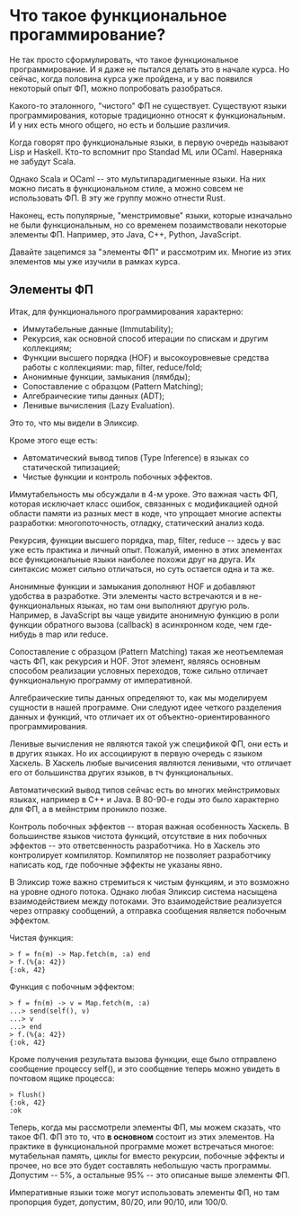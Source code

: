 # Что такое функциональное прогаммирование?

Не так просто сформулировать, что такое функциональное программирование. И я даже не пытался делать это в начале курса. Но сейчас, когда половина курса уже пройдена, и у вас появился некоторый опыт ФП, можно попробовать разобраться.

Какого-то эталонного, "чистого" ФП не существует. Существуют языки программирования, которые традиционно относят к функциональным. И у них есть много общего, но есть и большие различия.

Когда говорят про функциональные языки, в первую очередь называют Lisp и Haskell. Кто-то вспомнит про Standad ML или OCaml. Наверняка не забудут Scala.

Однако Scala и OCaml -- это мультипарадигменные языки. На них можно писать в функциональном стиле, а можно совсем не использовать ФП. В эту же группу можно отнести Rust.

Наконец, есть популярные, "менстримовые" языки, которые изначально не были функциональным, но со временем позаимствовали некоторые элементы ФП. Например, это Java, C++, Python, JavaScript.

Давайте зацепимся за "элементы ФП" и рассмотрим их. Многие из этих элементов мы уже изучили в рамках курса.


## Элементы ФП

Итак, для функционального программирования характерно:
- Иммутабельные данные (Immutability);
- Рекурсия, как основной способ итерации по спискам и другим коллекциям;
- Функции высшего порядка (HOF) и высокоуровневые средства работы с коллекциями: map, filter, reduce/fold;
- Анонимные функции, замыкания (лямбды);
- Сопоставление с образцом (Pattern Matching);
- Алгебраические типы данных (ADT);
- Ленивые вычисления (Lazy Evaluation).

Это то, что мы видели в Эликсир.

Кроме этого еще есть:
- Автоматический вывод типов (Type Inference) в языках со статической типизацией;
- Чистые функции и контроль побочных эффектов.

Иммутабельность мы обсуждали в 4-м уроке. Это важная часть ФП, которая исключает класс ошибок, связанных с модификацией одной области памяти из разных мест в коде, что упрощает многие аспекты разработки: многопоточность, отладку, статический анализ кода.

Рекурсия, функции высшего порядка, map, filter, reduce -- здесь у вас уже есть практика и личный опыт. Пожалуй, именно в этих элементах все функциональные языки наиболее похожи друг на друга. Их синтаксис может сильно отличаться, но суть остается одна и та же.

Анонимные функции и замыкания дополняют HOF и добавляют удобства в разработке. Эти элементы часто встречаются и в не-функциональных языках, но там они выполняют другую роль. Например, в JavaScript вы чаще увидите анонимную функцию в роли функции обратного вызова (callback) в асинхронном коде, чем где-нибудь в map или reduce.

Сопоставление с образцом (Pattern Matching) такая же неотъемлемая часть ФП, как рекурсия и HOF. Этот элемент, являясь основным способом реализации условных переходов, тоже сильно отличает функциональную программу от императивной.

Алгебраические типы данных определяют то, как мы моделируем сущности в нашей программе. Они следуют идее четкого разделения данных и функций, что отличает их от объектно-ориентированного программирования.

Ленивые вычисления не являются такой уж спецификой ФП, они есть и в других языках. Но их ассоциируют в первую очередь с языком Хаскель. В Хаскель любые вычисения являются ленивыми, что отличает его от большинства других языков, в тч функциональных.

Автоматический вывод типов сейчас есть во многих мейнстримовых языках, например в C++ и Java. В 80-90-е годы это было характерно для ФП, а в мейнстрим проникло позже.

Контроль побочных эффектов -- вторая важная особенность Хаскель. В большинстве языков чистота функций, отсутствие в них побочных эффектов -- это ответсвенность разработчика. Но в Хаскель это контролирует компилятор. Компилятор не позволяет разработчику написать код, где побочные эффекты не указаны явно.

В Эликсир тоже важно стремиться к чистым функциям, и это возможно на уровне одного потока. Однако любая Эликсир система насыщена взаимодействием между потоками. Это взаимодействие реализуется через отправку сообщений, а отправка сообщения является побочным эффектом.

Чистая функция:
```
> f = fn(m) -> Map.fetch(m, :a) end
> f.(%{a: 42})
{:ok, 42}
```

Функция с побочным эффектом:
```
> f = fn(m) -> v = Map.fetch(m, :a)
...> send(self(), v)
...> v
...> end
> f.(%{a: 42})
{:ok, 42}
```
Кроме получения результата вызова функции, еще было отправлено сообщение процессу self(), и это сообщение теперь можно увидеть в почтовом ящике процесса:
```
> flush()
{:ok, 42}
:ok
```


Теперь, когда мы рассмотрели элементы ФП, мы можем сказать, что такое ФП. ФП это то, что **в основном** состоит из этих элементов. На практике в функциональной программе может встречаться многое: мутабельная память, циклы for вместо рекурсии, побочные эффекты и прочее, но все это будет составлять небольшую часть программы. Допустим -- 5%, а остальные 95% -- это описаные выше элементы ФП.

Императивные языки тоже могут использовать элементы ФП, но там пропорция будет, допустим, 80/20, или 90/10, или 100/0.
